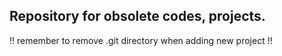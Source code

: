 ## Repository for obsolete codes, projects.

!! remember to remove .git directory when adding new project !!
